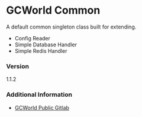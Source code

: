 # GCWorld Common

A default common singleton class built for extending.

  - Config Reader
  - Simple Database Handler
  - Simple Redis Handler

### Version
1.1.2

### Additional Information

* [GCWorld Public Gitlab](https://gitlab.konghack.com/groups/GCWorld)

